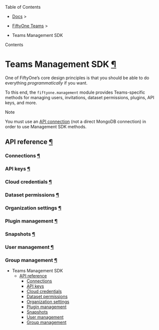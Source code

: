 Table of Contents

- [Docs](../index.html) >

- [FiftyOne Teams](index.html) >
- Teams Management SDK

Contents


# Teams Management SDK [¶](\#teams-management-sdk "Permalink to this headline")

One of FiftyOne’s core design principles is that you should be able to do
everything _programmatically_ if you want.

To this end, the `fiftyone.management` module provides Teams-specific methods
for managing users, invitations, dataset permissions, plugins, API keys, and
more.

Note

You must use an [API connection](api_connection.html#teams-api-connection) (not a direct
MongoDB connection) in order to use Management SDK methods.

## API reference [¶](\#api-reference "Permalink to this headline")

### Connections [¶](\#connections "Permalink to this headline")

### API keys [¶](\#api-keys "Permalink to this headline")

### Cloud credentials [¶](\#cloud-credentials "Permalink to this headline")

### Dataset permissions [¶](\#dataset-permissions "Permalink to this headline")

### Organization settings [¶](\#organization-settings "Permalink to this headline")

### Plugin management [¶](\#plugin-management "Permalink to this headline")

### Snapshots [¶](\#snapshots "Permalink to this headline")

### User management [¶](\#user-management "Permalink to this headline")

### Group management [¶](\#group-management "Permalink to this headline")

- Teams Management SDK
  - [API reference](#api-reference)
    - [Connections](#connections)
    - [API keys](#api-keys)
    - [Cloud credentials](#cloud-credentials)
    - [Dataset permissions](#dataset-permissions)
    - [Organization settings](#organization-settings)
    - [Plugin management](#plugin-management)
    - [Snapshots](#snapshots)
    - [User management](#user-management)
    - [Group management](#group-management)